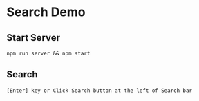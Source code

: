 # Search Demo

## Start Server
``npm run server && npm start``

## Search
``[Enter] key or Click Search button at the left of Search bar``